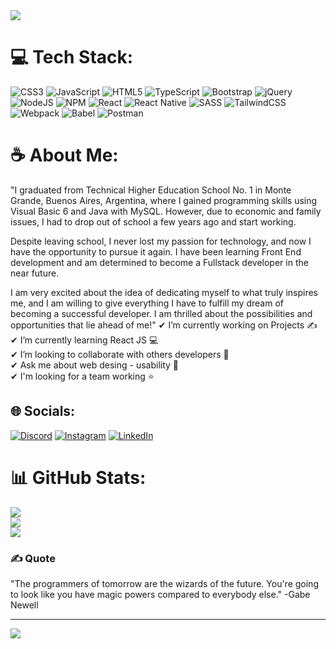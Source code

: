 <img src="https://i.pinimg.com/originals/db/c0/51/dbc05123589ba66999b5f5d6c9317c5e.jpg"/>

# 💻 Tech Stack:
![CSS3](https://img.shields.io/badge/css3-%231572B6.svg?style=for-the-badge&logo=css3&logoColor=white) ![JavaScript](https://img.shields.io/badge/javascript-%23323330.svg?style=for-the-badge&logo=javascript&logoColor=%23F7DF1E) ![HTML5](https://img.shields.io/badge/html5-%23E34F26.svg?style=for-the-badge&logo=html5&logoColor=white) ![TypeScript](https://img.shields.io/badge/typescript-%23007ACC.svg?style=for-the-badge&logo=typescript&logoColor=white) ![Bootstrap](https://img.shields.io/badge/bootstrap-%23563D7C.svg?style=for-the-badge&logo=bootstrap&logoColor=white) ![jQuery](https://img.shields.io/badge/jquery-%230769AD.svg?style=for-the-badge&logo=jquery&logoColor=white) ![NodeJS](https://img.shields.io/badge/node.js-6DA55F?style=for-the-badge&logo=node.js&logoColor=white) ![NPM](https://img.shields.io/badge/NPM-%23000000.svg?style=for-the-badge&logo=npm&logoColor=white) ![React](https://img.shields.io/badge/react-%2320232a.svg?style=for-the-badge&logo=react&logoColor=%2361DAFB) ![React Native](https://img.shields.io/badge/react_native-%2320232a.svg?style=for-the-badge&logo=react&logoColor=%2361DAFB) ![SASS](https://img.shields.io/badge/SASS-hotpink.svg?style=for-the-badge&logo=SASS&logoColor=white) ![TailwindCSS](https://img.shields.io/badge/tailwindcss-%2338B2AC.svg?style=for-the-badge&logo=tailwind-css&logoColor=white) ![Webpack](https://img.shields.io/badge/webpack-%238DD6F9.svg?style=for-the-badge&logo=webpack&logoColor=black) ![Babel](https://img.shields.io/badge/Babel-F9DC3e?style=for-the-badge&logo=babel&logoColor=black) ![Postman](https://img.shields.io/badge/Postman-FF6C37?style=for-the-badge&logo=postman&logoColor=white)

# ☕ About Me:
"I graduated from Technical Higher Education School No. 1 in Monte Grande, Buenos Aires, Argentina, where I gained programming skills using Visual Basic 6 and Java with MySQL. However, due to economic and family issues, I had to drop out of school a few years ago and start working.

Despite leaving school, I never lost my passion for technology, and now I have the opportunity to pursue it again. I have been learning Front End development and am determined to become a Fullstack developer in the near future.

I am very excited about the idea of dedicating myself to what truly inspires me, and I am willing to give everything I have to fulfill my dream of becoming a successful developer. I am thrilled about the possibilities and opportunities that lie ahead of me!"
✔ I’m currently working on Projects ✍<br>✔ I’m currently learning React JS 💻<br>✔ I’m looking to collaborate with others developers 🤝<br>✔ Ask me about  web desing - usability 💬 <br>✔ I'm looking for a team working ⭐<br>


## 🌐 Socials:
[![Discord](https://img.shields.io/badge/Discord-%237289DA.svg?logo=discord&logoColor=white)](https://discord.gg/LeonardoLezcano#1832) [![Instagram](https://img.shields.io/badge/Instagram-%23E4405F.svg?logo=Instagram&logoColor=white)](https://instagram.com/Leonardo_Lezca) [![LinkedIn](https://img.shields.io/badge/LinkedIn-%230077B5.svg?logo=linkedin&logoColor=white)](https://www.linkedin.com/in/leonardo-lezcano-3a729ab7/) 


# 📊 GitHub Stats:
![](https://github-readme-stats.vercel.app/api?username=LeonardoLezcano&theme=monokai&hide_border=false&include_all_commits=false&count_private=false)<br/>
![](https://github-readme-streak-stats.herokuapp.com/?user=LeonardoLezcano&theme=monokai&hide_border=false)<br/>
![](https://github-readme-stats.vercel.app/api/top-langs/?username=LeonardoLezcano&theme=monokai&hide_border=false&include_all_commits=false&count_private=false&layout=compact)

### ✍️ Quote
<p>"The programmers of tomorrow are the wizards of the future. You're going to look like you have magic powers compared to everybody else." -Gabe Newell</p>



---
[![](https://visitcount.itsvg.in/api?id=LeonardoLezcano&icon=0&color=0)](https://visitcount.itsvg.in)

